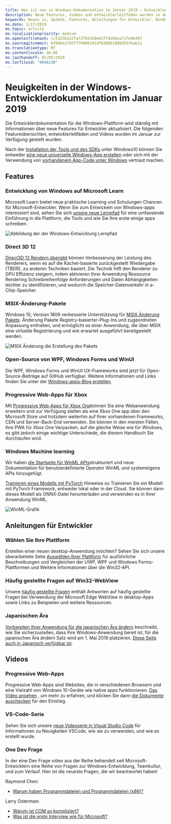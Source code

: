 ```yaml
---
title: Was ist neu in Windows-Dokumentation im Januar 2019 – Entwicklung von UWP-apps
description: Neue Features, Videos und entwicklerleitfäden wurden in der Windows 10-Entwicklerdokumentation für Januar 2019 hinzugefügt
keywords: Neues in, Update, Features, Anleitungen für Entwickler, Windows 10, Januar
ms.date: 1/17/2019
ms.topic: article
ms.localizationpriority: medium
ms.openlocfilehash: cc5323ba12fa72fb5350e62f74206ea72fe96497
ms.sourcegitcommit: bf600a1fb5f7799961914f638061986d55f6ab12
ms.translationtype: MT
ms.contentlocale: de-DE
ms.lasthandoff: 02/05/2019
ms.locfileid: "9046130"
---
```

# <a name="whats-new-in-the-windows-developer-docs-in-january-2019"></a>Neuigkeiten in der Windows-Entwicklerdokumentation im Januar 2019

Die Entwicklerdokumentation für die Windows-Plattform wird ständig mit Informationen über neue Features für Entwickler aktualisiert. Die folgenden Featureübersichten, entwicklerleitfäden und Videos wurden im Januar zur Verfügung gestellt wurden.

Nach der [Installation der Tools und des SDKs](https://go.microsoft.com/fwlink/?LinkId=821431) unter Windows10 können Sie entweder [eine neue universelle Windows-App erstellen](../get-started/create-uwp-apps.md) oder sich mit der Verwendung von [vorhandenem App-Code unter Windows](../porting/index.md) vertraut machen.

## <a name="features"></a>Features

### <a name="windows-development-on-microsoft-learn"></a>Entwicklung von Windows auf Microsoft Learn

Microsoft Learn bietet neue praktische Learning und Schulungen Chancen für Microsoft-Entwickler. Wenn Sie zum Entwickeln von Windows-apps interessiert sind, sehen Sie sich [unsere neue Lernpfad](https://docs.microsoft.com/learn/paths/develop-windows10-apps/) für eine umfassende Einführung in die Plattform, die Tools und wie Sie Ihre erste einige apps schreiben.

![Abbildung der der Windows-Entwicklung Lernpfad](images/windows-learn.png)

### <a name="direct-3d-12"></a>Direct 3D 12

[Direct3D 12 Rendern übergibt](/windows/desktop/direct3d12/direct3d-12-render-passes) können Verbesserung der Leistung des Renderers, wenn es auf die Kachel-basierte zurückgestellt Wiedergabe (TBDR), zu anderen Techniken basiert. Die Technik hilft den Renderer zu GPU Effizienz steigern, indem aktivieren Ihrer Anwendung Ressource Rendering Schreibreihenfolge Anforderungen und Daten Abhängigkeiten leichter zu identifizieren, und wodurch die Speicher-Datenverkehr in a-Chip-Speicher.

### <a name="msix-modification-packages"></a>MSIX-Änderung-Pakete

Windows 10, Version 1809 verbesserte Unterstützung für [MSIX Änderung Pakete](https://docs.microsoft.com/windows/msix/modification-package-1809-update). Änderung Pakete Registry-basierter-Plug-Ins und zugeordneten Anpassung enthalten, und ermöglicht es einer Anwendung, die über MSIX eine virtuelle Registrierung und wie erwartet ausgeführt bereitgestellt werden.

![MSIX Änderung die Erstellung des Pakets](images/msix-modification-package.png)

### <a name="open-source-of-wpf-windows-forms-and-winui"></a>Open-Source von WPF, Windows Forms und WinUI

Die WPF, Windows Forms und WinUI UX-Frameworks sind jetzt für Open-Source-Beiträge auf GitHub verfügbar. Weitere Informationen und Links finden Sie unter der [Windows-apps-Blog erstellen](https://blogs.windows.com/buildingapps/2018/12/04/announcing-open-source-of-wpf-windows-forms-and-winui-at-microsoft-connect-2018/#OKZjJs1VVTrMMtkL.97).

### <a name="progressive-web-apps-for-xbox"></a>Progressive Web-Apps für Xbox

Mit [Progressive Web-Apps für Xbox One](https://docs.microsoft.com/microsoft-edge/progressive-web-apps/xbox-considerations)können Sie eine Webanwendung erweitern und zur Verfügung stellen als eine Xbox One app über den Microsoft Store und trotzdem weiterhin auf Ihrer vorhandenen Frameworks, CDN und Server-Back-End verwenden. Sie können in den meisten Fällen, Ihre PWA für Xbox One Verpacken, auf die gleiche Weise wie für Windows, es gibt jedoch einige wichtige Unterschiede, die diesem Handbuch Sie durchlaufen wird.

### <a name="windows-machine-learning"></a>Windows Machine learning

Wir haben [die Startseite für WinML APIs](https://docs.microsoft.com/windows/ai/api-reference)strukturiert und neue Dokumentation für benutzerdefinierte Operator WinML und systemeigene APIs hinzugefügt.

[Trainieren eines Modells mit PyTorch](https://docs.microsoft.com/windows/ai/train-model-pytorch) Hinweise so Trainieren Sie ein Modell mit PyTorch Framework, entweder lokal oder in der Cloud. Sie können dann dieses Modell als ONNX-Datei herunterladen und verwenden es in Ihrer Anwendung WinML.

![WinML-Grafik](images/winml-graphic.png)

## <a name="developer-guidance"></a>Anleitungen für Entwickler

### <a name="choose-your-platform"></a>Wählen Sie Ihre Plattform

Erstellen einer neuen desktop-Anwendung möchten? Sehen Sie sich unsere überarbeitete Seite [Auswählen Ihrer Plattform](https://docs.microsoft.com/windows/desktop/choose-your-technology) für ausführliche Beschreibungen und Vergleichen der UWP, WPF und Windows Forms-Plattformen und Weitere Informationen über die Win32-API.

### <a name="faqs-on-win32-webview"></a>Häufig gestellte Fragen auf Win32-WebView

Unsere [häufig gestellte Fragen](https://docs.microsoft.com/windows/communitytoolkit/controls/wpf-winforms/webview#frequently-asked-questions-faqs) enthält Antworten auf häufig gestellte Fragen bei Verwendung der Microsoft Edge WebView in desktop-Apps sowie Links zu Beispielen und weitere Ressourcen.

### <a name="japanese-era-change"></a>Japanischen Ära

[Vorbereiten Ihrer Anwendung für die japanischen Ära ändern](../design/globalizing/japanese-era-change.md) beschreibt, wie Sie sicherzustellen, dass Ihre Windows-Anwendung bereit ist, für die japanischen Ära ändern Satz wird am 1. Mai 2019 platzieren. [Diese Seite auch in Japanisch verfügbar ist](https://docs.microsoft.com/ja-jp/windows/uwp/design/globalizing/japanese-era-change).

## <a name="videos"></a>Videos

### <a name="progressive-web-apps"></a>Progressive Web-Apps

Progressive Web-Apps sind Websites, die in verschiedenen Browsern und eine Vielzahl von Windows 10-Geräte wie native apps funktionieren. [Das Video ansehen](https://youtu.be/ugAewC3308Y) , um mehr zu erfahren, und klicken Sie dann [die Dokumente auschecken](https://aka.ms/Windows-PWA) für den Einstieg.

### <a name="vs-code-series"></a>VS-Code-Serie

Sehen Sie sich unsere [neue Videoserie in Visual Studio Code](https://www.youtube.com/playlist?list=PLlrxD0HtieHjQX77y-0sWH9IZBTmv1tTx) für Informationen zu Neuigkeiten VSCode, wie sie zu verwenden, und wie es erstellt wurde.

### <a name="one-dev-question"></a>One Dev Frage

In der eine Dev Frage video aus der Reihe behandelt seit Microsoft-Entwicklern eine Reihe von Fragen zur Windows-Entwicklung, Teamkultur, und zum Verlauf. Hier ist die neueste Fragen, die wir beantwortet haben!

Raymond Chen:

* [Warum haben Programmdateien und Programmdateien (x86)?](https://youtu.be/N7o9eJpFYco)

Larry Osterman:

* [Warum ist COM so kompliziert?](https://youtu.be/-gkXAV-StVA )
* [Was ist die erste Interview wie für Microsoft?](https://youtu.be/qRb6otsHG5c)
